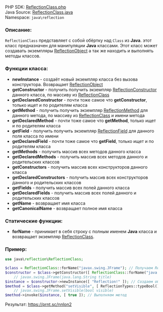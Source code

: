 PHP SDK: [ReflectionClass.php](https://github.com/VenityStudio/java-reflection-ext/blob/master/sdk/java/reflection/ReflectionClass.php) <br>
Java Source: [ReflectionClass.java](https://github.com/VenityStudio/java-reflection-ext/blob/master/src-jvm/main/java/org/venity/javareflection/classes/ReflectionClass.java) <br>
Namespace: ``java\reflection``

### Описание:

``ReflectionClass`` представляет с собой обёртку над ``Class`` из **Java**. этот класс предназначен для манипуляции **Java** классами. Этот класс может создавать экземпляры [ReflectionObject](https://github.com/VenityStudio/java-reflection-ext/wiki/%D0%9A%D0%BB%D0%B0%D1%81%D1%81-ReflectionObject-(RU)) а так же находить и выполнять методы классов. 

### Функции класса:

* **newInstance** - создаёт новый экземпляр класса без вызова конструктора. Возвращает [ReflectionObject](https://github.com/VenityStudio/java-reflection-ext/wiki/%D0%9A%D0%BB%D0%B0%D1%81%D1%81-ReflectionObject-(RU))
* **getConstructor** - получить получить экземпляр [ReflectionConstructor]() данного класса, по массиву из [ReflectionClass]()
* **getDeclaredConstructor** - почти тоже самое что **getConstructor**, только ищет и по родителям класса
* **getMethod** - получить получить экземпляр [ReflectionMethod]() для данного метода, по массиву из [ReflectionClass]()
и имени метода
* **getDeclaredMethod** - почти тоже самое что **getMethod**, только ищет и по родителям класса
* **getField** - получить получить экземпляр [ReflectionField]() для данного поля класса по имени
* **getDeclaredField** - почти тоже самое что **getField**, только ищет и по родителям класса
* **getMethods** - получить массив всех методов данного класса
* **getDeclaredMethods** - получить массив всех методов данного и родительских классов
* **getConstructors** - получить массив всех конструкторов данного класса
* **getDeclaredConstructors** - получить массив всех конструкторов данного и родительских классов
* **getFields** - получить массив всех полей данного класса
* **getDeclaredFields** - получить массив всех полей данного и родительских классов
* **getName** - возвращает имя класса
* **getCanonicalName** - возвращает полное имя класса 

### Статические функции:

* **forName** - принимает в себя строку с полным именем **Java** класса и возвращает экземпляр [ReflectionClass]().

### Пример: 

```php
use java\reflection\ReflectionClass;

$class = ReflectionClass::forName("javax.swing.JFrame"); // Получаем ReflectionClass для javax.swing.JFrame
$constructor = $class->getConstructor([ ReflectionClass::forName("java.lang.String") ]); // Получаем конструктор класса
    // javax.swing.JFrame(java.lang.String title)
$instance = $constructor->newInstance([ "Reflection!" ]); // Создаем объект из конструктора
$method = $class->getMethod("setVisible", [ ReflectionTypes::typeBool() ]); // Получаем класс метода
    // javax.swing.JFrame.setVisible(bool visible)
$method->invoke($instance, [ true ]); // Выполняем метод
```

Результат: https://prnt.sc/nnlon2
